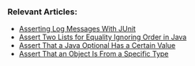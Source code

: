 ### Relevant Articles:

- [Asserting Log Messages With JUnit](https://www.baeldung.com/junit-asserting-logs)
- [Assert Two Lists for Equality Ignoring Order in Java](https://www.baeldung.com/java-assert-lists-equality-ignore-order)
- [Assert That a Java Optional Has a Certain Value](https://www.baeldung.com/java-optional-assert-value)
- [Assert That an Object Is From a Specific Type](https://www.baeldung.com/java-assert-object-of-type)

